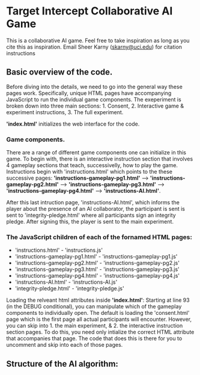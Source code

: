 <h1>
Target Intercept Collaborative AI Game
</h1>

This is a collaborative AI game. Feel free to take inspiration as long as you cite this as inspiration. Email Sheer Karny (skarny@uci.edu) for citation instructions

<h2>
Basic overview of the code.
</h2>

Before diving into the details, we need to go into the general way these pages work. Specifically, unique HTML pages have accompanying JavaScript to run the individual game components. The exeperiment is broken down into three main sections: 1. Consent, 2. Interactive game \& experiment instructions, 3. The full experiment.

__'index.html'__ initializes the web interface for the code. 


<h3>
Game components.
</h3>

There are a range of different game components one can initialize in this game. To begin with, there is an interactive instruction section that involves 4 gameplay sections that teach, successivelly, how to play the game. Instructions begin with 'instructions.html' which points to the these successive pages: __'instructions-gameplay-pg1.html'__ --> __'instructions-gameplay-pg2.html'__ --> __'instructions-gameplay-pg3.html'__ --> __'instructions-gameplay-pg4.html'__ --> __'instructions-AI.html'__.

After this last intruction page, 'instructions-AI.html', which informs the player about the presence of an AI collaborator, the participant is sent is sent to 'integrity-pledge.html' where all participants sign an integrity pledge. After signing this, the player is sent to the main experiment.

<h3>
The JavaScript children of each of the fornamed HTML pages:
</h3>

* 'instructions.html' - 'instructions.js'
* 'instructions-gameplay-pg1.html' - 'instructions-gameplay-pg1.js'
* 'instructions-gameplay-pg2.html' - 'instructions-gameplay-pg2.js'
* 'instructions-gameplay-pg3.html' - 'instructions-gameplay-pg3.js'
* 'instructions-gameplay-pg4.html' - 'instructions-gameplay-pg4.js'
* 'instructions-AI.html' - 'instructions-AI.js'
* 'integrity-pledge.html' - 'integrity-pledge.js'



Loading the relveant html attributes inside __'index.html'__:
Starting at line 93 (in the DEBUG conditional), you can manipulate which of the gameplay components to individually open. The default is loading the 'consent.html' page which is the first page all actual participants will encounter. However, you can skip into 1. the main experiment, & 2. the interactive instruction section pages. To do this, you need only intialize the correct HTML attribute that accompanies that page. The code that does this is there for you to uncomment and skip into each of those pages. 

<h2>
Structure of the AI algorithm:
</h2>
